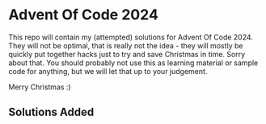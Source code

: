 Advent Of Code 2024
===================

This repo will contain my (attempted) solutions for Advent Of Code 2024. They will not be optimal, that is really not
the idea - they will mostly be quickly put together hacks just to try and save Christmas in time. Sorry about that. You
should probably not use this as learning material or sample code for anything, but we will let that up to your
judgement.

Merry Christmas :)

Solutions Added
---------------
